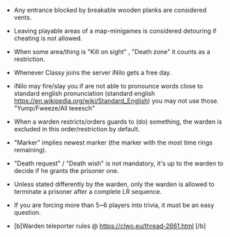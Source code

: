  * Any entrance blocked by breakable wooden planks are considered vents.

* Leaving playable areas of a map-minigames is considered detouring if cheating is not allowed.

* When some area/thing is "Kill on sight" , "Death zone" it counts as a restriction.

* Whenever Classy joins the server iNilo gets a free day.

* iNilo may fire/slay you if are not able to pronounce words close to standard english pronunciation (standard english https://en.wikipedia.org/wiki/Standard_English) you may not use those. "Yump/Fweeze/All teeesch"

* When a warden restricts/orders guards to (do) something, the warden is excluded in this order/restriction by default.

* "Marker" implies newest marker (the marker with the most time rings remaining).

* "Death request" / "Death wish" is not mandatory, it's up to the warden to decide if he grants the prisoner one.

* Unless stated differently by the warden, only the warden is allowed to terminate a prisoner after a complete LR sequence.

* If you are forcing more than 5~6 players into trivia, it must be an easy question.

* [b]Warden teleporter rules @ https://clwo.eu/thread-2661.html [/b]